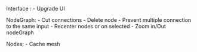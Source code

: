 Interface :
	- Upgrade UI

NodeGraph:
	- Cut connections
	- Delete node
	- Prevent multiple connection to the same input
	- Recenter nodes or on selected
	- Zoom in/Out nodeGraph

Nodes:
	- Cache mesh